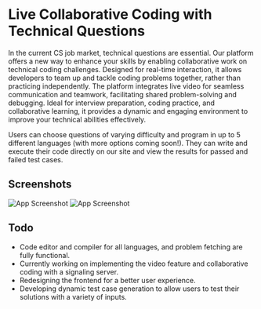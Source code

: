 
# Live Collaborative Coding with Technical Questions

In the current CS job market, technical questions are essential. Our platform offers a new way to enhance your skills by enabling collaborative work on technical coding challenges. Designed for real-time interaction, it allows developers to team up and tackle coding problems together, rather than practicing independently. The platform integrates live video for seamless communication and teamwork, facilitating shared problem-solving and debugging. Ideal for interview preparation, coding practice, and collaborative learning, it provides a dynamic and engaging environment to improve your technical abilities effectively.

Users can choose questions of varying difficulty and program in up to 5 different languages (with more options coming soon!). They can write and execute their code directly on our site and view the results for passed and failed test cases.


## Screenshots

![App Screenshot](https://i.postimg.cc/VkQf2BJY/two-Sumimagejava.png)
![App Screenshot](https://i.postimg.cc/XvxnZRQJ/asd.png)


## Todo

- Code editor and compiler for all languages, and problem fetching are fully functional.
- Currently working on implementing the video feature and collaborative coding with a signaling server.
- Redesigning the frontend for a better user experience.
- Developing dynamic test case generation to allow users to test their solutions with a variety of inputs.


